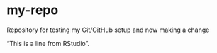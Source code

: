 # my-repo
Repository for testing my Git/GitHub setup
and now making a change

“This is a line from RStudio”.